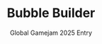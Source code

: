 ---
layout: projectDetail
projId: bubbleBuilder
title: "Bubble Builder"
subtitle: "Global Gamejam 2025 Entry"
startDate: "2025-01-24"
endDate: "2025-01-26"
halted: false
featured: false
relevance: 70
keywords: "Fun, Exciting, Madeupwords, Something else"
categoryTags:
    - Game
techTags: 
    - Godot
    - Grid Based
    - Puzzle Design
summary: "48h Gamejam where the theme was 'bubbles'. Maneuver a bubble around a spike maze with fans in this bubble factory"
shortDescription: "This is a template with example data that shows how an example project should look. This short description could extend a paragraph or two, but not get too much into detail."
longDescription: "This is my very long description, it could go on, and on, and on,and on,and on,and on,and on,and on,and on,and on,and on,and on,and on,and on,and on,and on,and on,and on,and on,and on,and on,and on,and on,and on,and on,and on, but it wont. It can also include html tags like <strong>this one</strong>..."
images:
    - name: cover.png
      alt: "Miniature"
      footnote: "note"
    - name: levelSpawn.gif
      alt: "Miniature"
      footnote: "note"
    - name: levelPlay1.gif
      alt: "Miniature"
      footnote: "note"
    - name: levelPlay2.png
      alt: "Miniature"
      footnote: "note"
    - name: levelPlay3.png
      alt: "Miniature"
      footnote: "note"
---